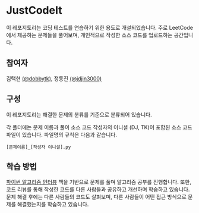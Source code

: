 # JustCodeIt
이 레포지토리는 코딩 테스트를 연습하기 위한 용도로 개설되었습니다. 
주로 LeetCode에서 제공하는 문제들을 풀어보며, 개인적으로 작성한 소스 코드를 업로드하는 공간입니다.

## 참여자
김택현 [(@dobbytk)](https://github.com/dobbytk), 정동진 [(@jdjin3000)](https://github.com/jdjin3000)

## 구성
이 레포지토리는 해결한 문제의 분류를 기준으로 분류되어 있습니다.

각 폴더에는 문제 이름과 풀이 소스 코드 작성자의 이니셜 (DJ, TK)이 포함된 소스 코드 파일이 있습니다. 파일명의 규칙은 다음과 같습니다.
```
[문제이름]_[작성자 이니셜].py
```

## 학습 방법
[파이썬 알고리즘 인터뷰](https://www.onlybook.co.kr/entry/algorithm-interview) 책을 기반으로 문제를 풀며 알고리즘 공부를 진행합니다. 또한, 코드 리뷰를 통해 작성한 코드를 다른 사람들과 공유하고 개선하며 학습하고 있습니다. 문제 해결 후에는 다른 사람들의 코드도 살펴보며, 다른 사람들이 어떤 접근 방식으로 문제를 해결했는지를 학습하고 있습니다.